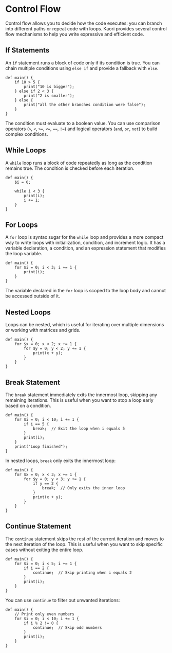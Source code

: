 # Control Flow

Control flow allows you to decide how the code executes: you can branch into different paths or repeat code with loops. Kaori provides several control flow mechanisms to help you write expressive and efficient code.

## If Statements

An `if` statement runs a block of code only if its condition is true. You can chain multiple conditions using `else if` and provide a fallback with `else`.

```kaori
def main() {
    if 10 > 5 {
        print("10 is bigger");
    } else if 2 < 3 {
        print("2 is smaller");
    } else {
        print("all the other branches condition were false");
    }
}
```

The condition must evaluate to a boolean value. You can use comparison operators (`>`, `<`, `>=`, `<=`, `==`, `!=`) and logical operators (`and`, `or`, `not`) to build complex conditions.

## While Loops

A `while` loop runs a block of code repeatedly as long as the condition remains true. The condition is checked before each iteration.

```kaori
def main() {
    $i = 0;

    while i < 3 {
        print(i);
        i += 1;
    }
}
```

## For Loops

A `for` loop is syntax sugar for the `while` loop and provides a more compact way to write loops with initialization, condition, and increment logic. It has a variable declaration, a condition, and an expression statement that modifies the loop variable.

```kaori
def main() {
    for $i = 0; i < 3; i += 1 {
        print(i);
    }
}
```

The variable declared in the `for` loop is scoped to the loop body and cannot be accessed outside of it.

## Nested Loops

Loops can be nested, which is useful for iterating over multiple dimensions or working with matrices and grids.

```kaori
def main() {
    for $x = 0; x < 2; x += 1 {
        for $y = 0; y < 2; y += 1 {
            print(x + y);
        }
    }
}
```

## Break Statement

The `break` statement immediately exits the innermost loop, skipping any remaining iterations. This is useful when you want to stop a loop early based on a condition.

```kaori
def main() {
    for $i = 0; i < 10; i += 1 {
        if i == 5 {
            break;  // Exit the loop when i equals 5
        }
        print(i);
    }
    print("Loop finished");
}
```

In nested loops, `break` only exits the innermost loop:

```kaori
def main() {
    for $x = 0; x < 3; x += 1 {
        for $y = 0; y < 3; y += 1 {
            if y == 2 {
                break;  // Only exits the inner loop
            }
            print(x + y);
        }
    }
}
```

## Continue Statement

The `continue` statement skips the rest of the current iteration and moves to the next iteration of the loop. This is useful when you want to skip specific cases without exiting the entire loop.

```kaori
def main() {
    for $i = 0; i < 5; i += 1 {
        if i == 2 {
            continue;  // Skip printing when i equals 2
        }
        print(i);
    }
}
```

You can use `continue` to filter out unwanted iterations:

```kaori
def main() {
    // Print only even numbers
    for $i = 0; i < 10; i += 1 {
        if i % 2 != 0 {
            continue;  // Skip odd numbers
        }
        print(i);
    }
}
```
